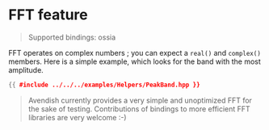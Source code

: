 # FFT feature

> Supported bindings: ossia

FFT operates on complex numbers ; you can expect a `real()` and `complex()` members.
Here is a simple example, which looks for the band with the most amplitude.

```cpp
{{ #include ../../../examples/Helpers/PeakBand.hpp }}
```

> Avendish currently provides a very simple and unoptimized FFT for the sake of testing. Contributions of bindings to more efficient FFT libraries are very welcome :-)
